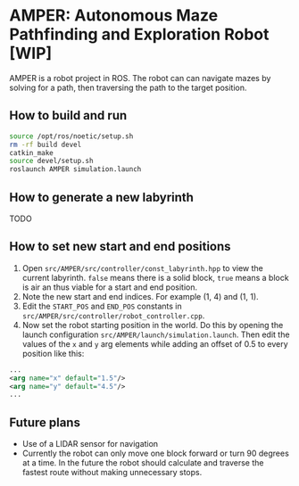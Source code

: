 # AMPER: Autonomous Maze Pathfinding and Exploration Robot [WIP]
AMPER is a robot project in ROS.
The robot can can navigate mazes by solving for a path, then traversing the path to the target position.

## How to build and run
```sh
source /opt/ros/noetic/setup.sh
rm -rf build devel
catkin_make
source devel/setup.sh
roslaunch AMPER simulation.launch
```

## How to generate a new labyrinth
TODO

## How to set new start and end positions
1. Open `src/AMPER/src/controller/const_labyrinth.hpp` to view the current labyrinth. `false` means there is a solid block, `true` means a block is air an thus viable for a start and end position.
2. Note the new start and end indices. For example (1, 4) and (1, 1).
3. Edit the `START_POS` and `END_POS` constants in `src/AMPER/src/controller/robot_controller.cpp`.
4. Now set the robot starting position in the world. Do this by opening the launch configuration `src/AMPER/launch/simulation.launch`. Then edit the values of the `x` and `y` arg elements while adding an offset of 0.5 to every position like this:
```xml
...
<arg name="x" default="1.5"/>
<arg name="y" default="4.5"/>
...
```

## Future plans
- Use of a LIDAR sensor for navigation
- Currently the robot can only move one block forward or turn 90 degrees at a time. In the future the robot should calculate and traverse the fastest route without making unnecessary stops.
